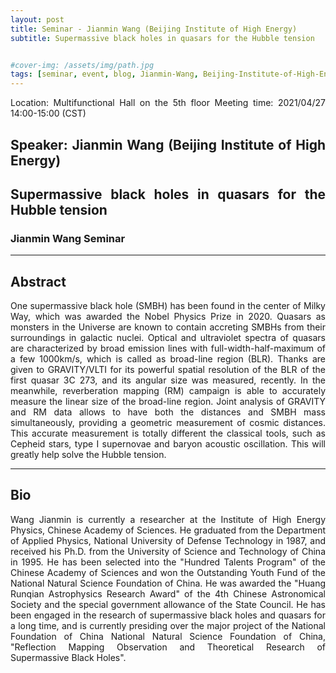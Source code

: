 ```yaml
---
layout: post
title: Seminar - Jianmin Wang (Beijing Institute of High Energy)
subtitle: Supermassive black holes in quasars for the Hubble tension


#cover-img: /assets/img/path.jpg
tags: [seminar, event, blog, Jianmin-Wang, Beijing-Institute-of-High-Energy]
---
```


<style>
body {
text-align: justify}
</style>

Location: Multifunctional Hall on the 5th floor
Meeting time: 2021/04/27 14:00-15:00 (CST)

## Speaker: Jianmin Wang (Beijing Institute of High Energy)

## Supermassive black holes in quasars for the Hubble tension

### Jianmin Wang Seminar

______________________________

## Abstract

One supermassive black hole (SMBH) has been found in the center of Milky Way, which was awarded the Nobel Physics Prize in 2020. Quasars as monsters in the Universe are known to contain accreting SMBHs from their surroundings in galactic nuclei. Optical and ultraviolet spectra of quasars are characterized by broad emission lines with full-width-half-maximum of a few 1000km/s, which is called as broad-line region (BLR). Thanks are given to GRAVITY/VLTI for its powerful spatial resolution of the BLR of the first quasar 3C 273, and its angular size was measured, recently. In the meanwhile, reverberation mapping (RM) campaign is able to accurately measure the linear size of the broad-line region. Joint analysis of GRAVITY and RM data allows to have both the distances and SMBH mass simultaneously, providing a geometric measurement of cosmic distances. This accurate measurement is totally different the classical tools, such as Cepheid stars, type I supernovae and baryon acoustic oscillation. This will greatly help solve the Hubble tension.

______________________________

## Bio

Wang Jianmin is currently a researcher at the Institute of High Energy Physics, Chinese Academy of Sciences. He graduated from the Department of Applied Physics, National University of Defense Technology in 1987, and received his Ph.D. from the University of Science and Technology of China in 1995. He has been selected into the "Hundred Talents Program" of the Chinese Academy of Sciences and won the Outstanding Youth Fund of the National Natural Science Foundation of China. He was awarded the "Huang Runqian Astrophysics Research Award" of the 4th Chinese Astronomical Society and the special government allowance of the State Council. He has been engaged in the research of supermassive black holes and quasars for a long time, and is currently presiding over the major project of the National Foundation of China National Natural Science Foundation of China, "Reflection Mapping Observation and Theoretical Research of Supermassive Black Holes".
